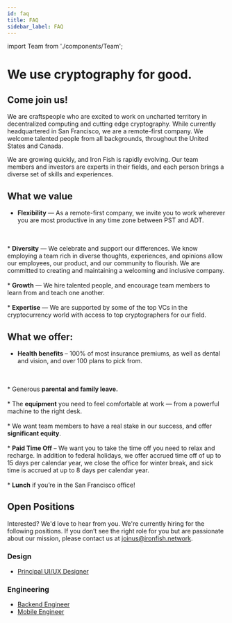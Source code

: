 ```yaml
---
id: faq
title: FAQ
sidebar_label: FAQ
---
```


import Team from './components/Team';

<div class="maxWidthContainer">

# We use cryptography for good. 

## Come join us! 

  We are craftspeople who are excited to work on uncharted territory in decentralized computing and cutting edge cryptography. While currently headquartered in San Francisco, we are a remote-first company. We welcome talented people from all backgrounds, throughout the United States and Canada. 
  
  We are growing quickly, and Iron Fish is rapidly evolving. Our team members and investors are experts in their fields, and each person brings a diverse set of skills and experiences.  

  <Team />

## What we value
  * <b>Flexibility</b> — As a remote-first company, we invite you to work wherever you are most productive in any time zone between PST and ADT.
  <br />
  <br />
  * <b>Diversity</b> — We celebrate and support our differences. We know employing a team rich in diverse thoughts, experiences, and opinions allow our employees, our product, and our community to flourish. We are committed to creating and maintaining a welcoming and inclusive company.
  <br />
  <br />
  * <b>Growth</b> — We hire talented people, and encourage team members to learn from and teach one another.
  <br />
  <br />
  * <b>Expertise</b> — We are supported by some of the top VCs in the cryptocurrency world with access to top cryptographers for our field.

## What we offer:
  * <b>Health benefits</b> – 100% of most insurance premiums, as well as dental and vision, and over 100 plans to pick from.
  <br />
  <br />
  * Generous <b>parental and family leave.</b>
  <br />
  <br />
  * The <b>equipment</b> you need to feel comfortable at work — from a powerful machine to the right desk.
  <br />
  <br />
  * We want team members to have a real stake in our success, and offer <b>significant equity</b>. 
  <br />
  <br />
  * <b>Paid Time Off</b> – We want you to take the time off you need to relax and recharge. In addition to federal holidays, we offer accrued time off of up to 15 days per calendar year, we close the office for winter break, and sick time is accrued at up to 8 days per calendar year.
  <br />
  <br />
  * <b>Lunch</b> if you’re in the San Francisco office!

<section className="section"> 

# Open Positions
  Interested? We'd love to hear from you. We're currently hiring for the following positions. If you don’t see the right role for you but are passionate about our mission, please contact us at joinus@ironfish.network. 

### Design 
  * <a href="/jd-designer">Principal UI/UX Designer</a>
  
### Engineering 
  * <a href="/jd-backend">Backend Engineer</a>
  * <a href="/jd-mobile">Mobile Engineer</a>

</section>
</div>
